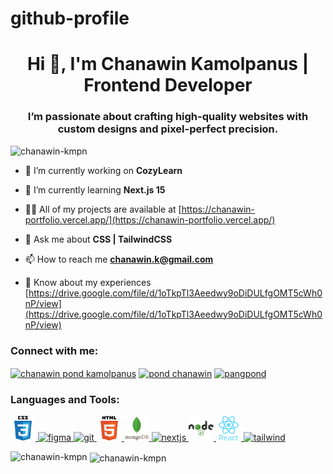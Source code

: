 # github-profile
<h1 align="center">Hi 👋, I'm Chanawin Kamolpanus | Frontend Developer</h1>
<h3 align="center">I’m passionate about crafting high-quality websites with custom designs and pixel-perfect precision.</h3>

<p align="left"> <img src="https://komarev.com/ghpvc/?username=chanawin-kmpn&label=Profile%20views&color=0e75b6&style=flat" alt="chanawin-kmpn" /> </p>

- 🔭 I’m currently working on **CozyLearn**

- 🌱 I’m currently learning **Next.js 15**

- 👨‍💻 All of my projects are available at [https://chanawin-portfolio.vercel.app/](https://chanawin-portfolio.vercel.app/)

- 💬 Ask me about **CSS | TailwindCSS**

- 📫 How to reach me **chanawin.k@gmail.com**

- 📄 Know about my experiences [https://drive.google.com/file/d/1oTkpTl3Aeedwy9oDiDULfgOMT5cWh0nP/view](https://drive.google.com/file/d/1oTkpTl3Aeedwy9oDiDULfgOMT5cWh0nP/view)

<h3 align="left">Connect with me:</h3>
<p align="left">
<a href="https://linkedin.com/in/chanawin pond kamolpanus" target="blank"><img align="center" src="https://raw.githubusercontent.com/rahuldkjain/github-profile-readme-generator/master/src/images/icons/Social/linked-in-alt.svg" alt="chanawin pond kamolpanus" height="30" width="40" /></a>
<a href="https://fb.com/pond chanawin" target="blank"><img align="center" src="https://raw.githubusercontent.com/rahuldkjain/github-profile-readme-generator/master/src/images/icons/Social/facebook.svg" alt="pond chanawin" height="30" width="40" /></a>
<a href="https://www.leetcode.com/pangpond" target="blank"><img align="center" src="https://raw.githubusercontent.com/rahuldkjain/github-profile-readme-generator/master/src/images/icons/Social/leet-code.svg" alt="pangpond" height="30" width="40" /></a>
</p>

<h3 align="left">Languages and Tools:</h3>
<p align="left"> <a href="https://www.w3schools.com/css/" target="_blank" rel="noreferrer"> <img src="https://raw.githubusercontent.com/devicons/devicon/master/icons/css3/css3-original-wordmark.svg" alt="css3" width="40" height="40"/> </a> <a href="https://www.figma.com/" target="_blank" rel="noreferrer"> <img src="https://www.vectorlogo.zone/logos/figma/figma-icon.svg" alt="figma" width="40" height="40"/> </a> <a href="https://git-scm.com/" target="_blank" rel="noreferrer"> <img src="https://www.vectorlogo.zone/logos/git-scm/git-scm-icon.svg" alt="git" width="40" height="40"/> </a> <a href="https://www.w3.org/html/" target="_blank" rel="noreferrer"> <img src="https://raw.githubusercontent.com/devicons/devicon/master/icons/html5/html5-original-wordmark.svg" alt="html5" width="40" height="40"/> </a> <a href="https://www.mongodb.com/" target="_blank" rel="noreferrer"> <img src="https://raw.githubusercontent.com/devicons/devicon/master/icons/mongodb/mongodb-original-wordmark.svg" alt="mongodb" width="40" height="40"/> </a> <a href="https://nextjs.org/" target="_blank" rel="noreferrer"> <img src="https://cdn.worldvectorlogo.com/logos/nextjs-2.svg" alt="nextjs" width="40" height="40"/> </a> <a href="https://nodejs.org" target="_blank" rel="noreferrer"> <img src="https://raw.githubusercontent.com/devicons/devicon/master/icons/nodejs/nodejs-original-wordmark.svg" alt="nodejs" width="40" height="40"/> </a> <a href="https://reactjs.org/" target="_blank" rel="noreferrer"> <img src="https://raw.githubusercontent.com/devicons/devicon/master/icons/react/react-original-wordmark.svg" alt="react" width="40" height="40"/> </a> <a href="https://tailwindcss.com/" target="_blank" rel="noreferrer"> <img src="https://www.vectorlogo.zone/logos/tailwindcss/tailwindcss-icon.svg" alt="tailwind" width="40" height="40"/> </a> </p>

<p><img align="left" src="https://github-readme-stats.vercel.app/api/top-langs?username=chanawin-kmpn&show_icons=true&locale=en&layout=compact" alt="chanawin-kmpn" /></p>

<p>&nbsp;<img align="center" src="https://github-readme-stats.vercel.app/api?username=chanawin-kmpn&show_icons=true&locale=en" alt="chanawin-kmpn" /></p>
